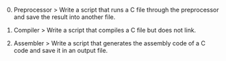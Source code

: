 0. Preprocessor > Write a script that runs a C file through the preprocessor and save the result into another file.

1. Compiler > Write a script that compiles a C file but does not link. 

2. Assembler > Write a script that generates the assembly code of a C code and save it in an output file.


